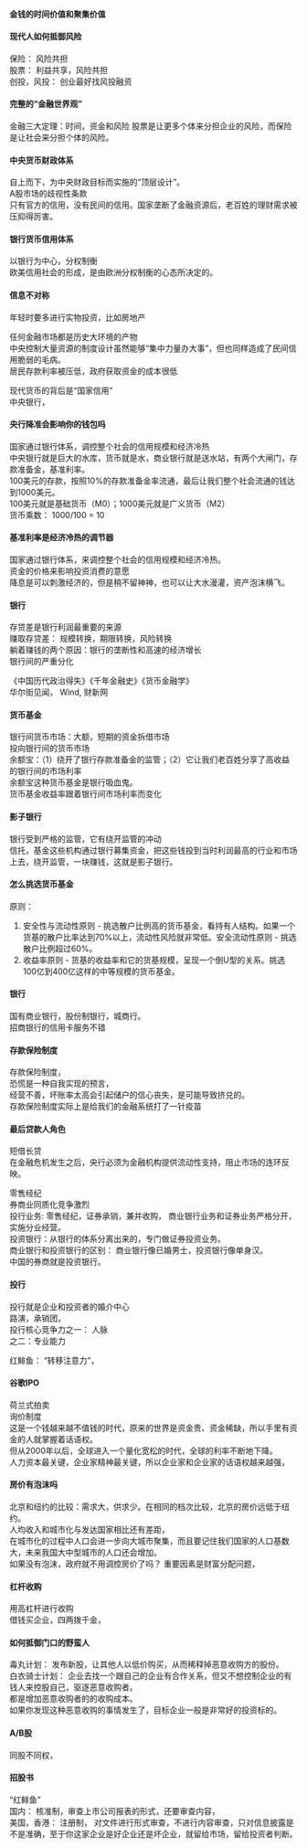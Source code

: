 #### 金钱的时间价值和聚集价值 
#### 现代人如何抵御风险
保险： 风险共担  
股票： 利益共享，风险共担  
创投，风投： 创业最好找风投融资
#### 完整的“金融世界观”
金融三大定理：时间，资金和风险
股票是让更多个体来分担企业的风险，而保险是让社会来分担个体的风险。  

#### 中央货币财政体系
自上而下，为中央财政目标而实施的“顶层设计”。   
A股市场的歧视性条款  
只有官方的信用，没有民间的信用。国家垄断了金融资源后，老百姓的理财需求被压抑得厉害。 

#### 银行货币信用体系
以银行为中心，分权制衡   
欧美信用社会的形成，是由欧洲分权制衡的心态所决定的。   

#### 信息不对称
年轻时要多进行实物投资，比如房地产   

任何金融市场都是历史大环境的产物  
中央控制大量资源的制度设计虽然能够“集中力量办大事”，但也同样造成了民间信用脆弱的毛病。  
居民存款利率被压低，政府获取资金的成本很低  

现代货币的背后是“国家信用”  
中央银行，  

#### 央行降准会影响你的钱包吗
国家通过银行体系，调控整个社会的信用规模和经济冷热  
中央银行就是巨大的水库，货币就是水，商业银行就是送水站，有两个大闸门，存款准备金，基准利率。  
100美元的存款，按照10%的存款准备金率流通，最后让我们整个社会流通的钱达到1000美元。  
100美元就是基础货币（M0）；1000美元就是广义货币（M2）  
货币乘数： 1000/100 = 10  

#### 基准利率是经济冷热的调节器
国家通过银行体系，来调控整个社会的信用规模和经济冷热。  
资金的价格来影响投资消费的意愿  
降息是可以刺激经济的，但是稍不留神神，也可以让大水漫灌，资产泡沫横飞。  

#### 银行
存贷差是银行利润最重要的来源  
赚取存贷差： 规模转换，期限转换，风险转换  
躺着赚钱的两个原因：银行的垄断性和高速的经济增长   
银行间的严重分化  

《中国历代政治得失》《千年金融史》《货币金融学》  
华尔街见闻， Wind, 财新网 

#### 货币基金
银行间货币市场：大额，短期的资金拆借市场   
投向银行间的货币市场  
余额宝：（1）绕开了银行存款准备金的监管；（2）它让我们老百姓分享了高收益的银行间的市场利率  
余额宝这种货币基金是银行吸血鬼。  
货币基金收益率跟着银行间市场利率而变化

#### 影子银行
银行受到严格的监管，它有绕开监管的冲动  
信托，基金这些机构通过银行募集资金，把这些钱投到当时利润最高的行业和市场上去，绕开监管，一块赚钱，这就是影子银行。  

#### 怎么挑选货币基金
原则：
1. 安全性与流动性原则 - 挑选散户比例高的货币基金，看持有人结构。如果一个货基的散户比率达到70%以上，流动性风险就非常低。安全流动性原则 - 挑选散户比例超过60%。  
2. 收益率原则 - 货基的收益率和它的货基规模，呈现一个倒U型的关系。挑选100亿到400亿这样的中等规模的货币基金。  

#### 银行
国有商业银行，股份制银行，城商行。  
招商银行的信用卡服务不错  

#### 存款保险制度
存款保险制度，   
恐慌是一种自我实现的预言，  
经营不善，坏账率太高会引起储户的信心丧失，是可能导致挤兑的。  
存款保险制度实际上是给我们的金融系统打了一针疫苗  

#### 最后贷款人角色
短借长贷  
在金融危机发生之后，央行必须为金融机构提供流动性支持，阻止市场的连环反映。  

零售经纪  
券商业同质化竞争激烈  
投行业务: 零售经纪，证券承销，兼并收购，
商业银行业务和证券业务严格分开，实施分业经营。  
投资银行：从银行的体系分离出来的，专门做证券投资业务。  
商业银行和投资银行的区别： 商业银行像已婚男士，投资银行像单身汉。  
中国的券商就是投资银行。   

#### 投行
投行就是企业和投资者的婚介中心  
路演，承销团，  
投行核心竞争力之一： 人脉  
之二：专业能力  

红鲱鱼： “转移注意力”，  

#### 谷歌IPO
荷兰式拍卖  
询价制度  
这是一个钱越来越不值钱的时代，原来的世界是资金贵、资金稀缺，所以手里有资金的人就掌握着话语权。  
但从2000年以后，全球进入一个量化宽松的时代，全球的利率不断地下降。  
人力资本最关键，企业家精神最关键，所以企业家和企业家的话语权越来越强，  

#### 房价有泡沫吗
北京和纽约的比较：需求大，供求少。在相同的档次比较，北京的房价远低于纽约。  
人均收入和城市化与发达国家相比还有差距，  
在城市化的过程中人口会进一步向大城市聚集，而且要记住我们国家的人口基数大，未来我国大中型城市的人口还会增加。   
如果没有泡沫，政府就不用调控房价了吗？ 重要因素是财富分配问题，  

#### 杠杆收购
用高杠杆进行收购  
借钱买企业，四两拨千金， 

#### 如何抵御门口的野蛮人
毒丸计划： 发布新股，让其他人以低价购买，从而稀释掉恶意收购方的股份。  
白衣骑士计划： 企业去找一个跟自己的企业有合作关系，但又不想控制企业的有钱人来控股自己，驱逐恶意收购者。  
都是增加恶意收购者的的收购成本。  
如果你发现这种恶意收购的事情发生了，目标企业一般是非常好的投资标的。  

#### A/B股
同股不同权，

#### 招股书
“红鲱鱼”   
国内： 核准制，审查上市公司报表的形式，还要审查内容，  
美国，香港： 注册制， 对文件进行形式审查，不进行内容审查，只对信息披露是不是准确，至于你这家企业是好企业还是坏企业，就留给市场，留给投资者判断。  
